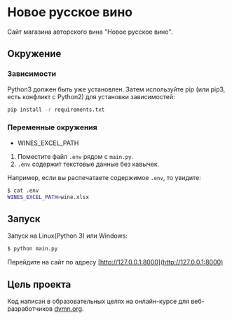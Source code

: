 # Новое русское вино
Сайт магазина авторского вина "Новое русское вино".

## Окружение
### Зависимости
Python3 должен быть уже установлен. Затем используйте pip (или pip3, есть конфликт с Python2) для установки зависимостей:

```bash
pip install -r requirements.txt
```

### Переменные окружения
- WINES_EXCEL_PATH

1. Поместите файл `.env` рядом с `main.py`.
2. `.env` содержит текстовые данные без кавычек.

Например, если вы распечатаете содержимое `.env`, то увидите:

```bash
$ cat .env
WINES_EXCEL_PATH=wine.xlsx
```

## Запуск
Запуск на Linux(Python 3) или Windows:

```bash
$ python main.py
```
Перейдите на сайт по адресу [http://127.0.0.1:8000](http://127.0.0.1:8000)

## Цель проекта
Код написан в образовательных целях на онлайн-курсе для веб-разработчиков [dvmn.org](https://dvmn.org/).